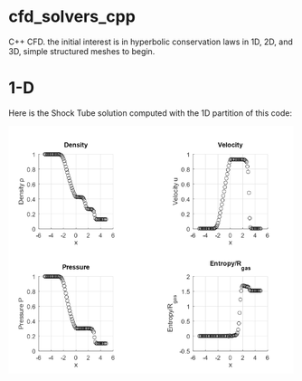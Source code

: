 # cfd_solvers_cpp
C++ CFD. the initial interest is in hyperbolic conservation laws in 1D, 2D, and 3D, simple structured meshes to begin.


# 1-D 

Here is the Shock Tube solution computed with the 1D partition of this code:

![ShockTube1D](pics/ShockTube1D.png)
